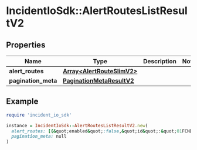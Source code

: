 # IncidentIoSdk::AlertRoutesListResultV2

## Properties

| Name | Type | Description | Notes |
| ---- | ---- | ----------- | ----- |
| **alert_routes** | [**Array&lt;AlertRouteSlimV2&gt;**](AlertRouteSlimV2.md) |  |  |
| **pagination_meta** | [**PaginationMetaResultV2**](PaginationMetaResultV2.md) |  |  |

## Example

```ruby
require 'incident_io_sdk'

instance = IncidentIoSdk::AlertRoutesListResultV2.new(
  alert_routes: [{&quot;enabled&quot;:false,&quot;id&quot;:&quot;01FCNDV6P870EA6S7TK1DSYDG0&quot;,&quot;name&quot;:&quot;Production incidents&quot;}],
  pagination_meta: null
)
```

